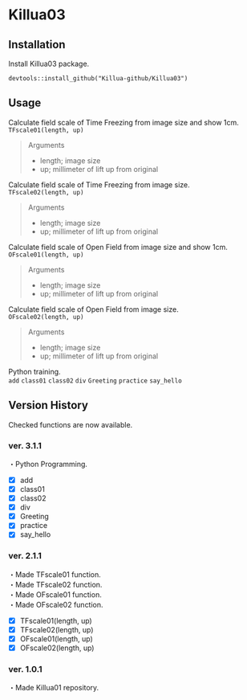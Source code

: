 # Killua03

## Installation

Install Killua03 package.  
```
devtools::install_github("Killua-github/Killua03")
```

## Usage

Calculate field scale of Time Freezing from image size and show 1cm.  
`TFscale01(length, up)`
> Arguments  
> - length; image size
> - up; millimeter of lift up from original

Calculate field scale of Time Freezing from image size.  
`TFscale02(length, up)`
> Arguments  
> - length; image size
> - up; millimeter of lift up from original

Calculate field scale of Open Field from image size and show 1cm.  
`OFscale01(length, up)`
> Arguments  
> - length; image size
> - up; millimeter of lift up from original

Calculate field scale of Open Field from image size.  
`OFscale02(length, up)`
> Arguments  
> - length; image size
> - up; millimeter of lift up from original

Python training.  
`add`
`class01`
`class02`
`div`
`Greeting`
`practice`
`say_hello`

## Version History

Checked functions are now available.  

### ver. 3.1.1

・Python Programming.  
-[x] add
-[x] class01
-[x] class02
-[x] div
-[x] Greeting
-[x] practice
-[x] say_hello

### ver. 2.1.1

・Made TFscale01 function.  
・Made TFscale02 function.  
・Made OFscale01 function.  
・Made OFscale02 function.  
- [x] TFscale01(length, up)
- [x] TFscale02(length, up)
- [x] OFscale01(length, up)
- [x] OFscale02(length, up)

### ver. 1.0.1

・Made Killua01 repository.  

